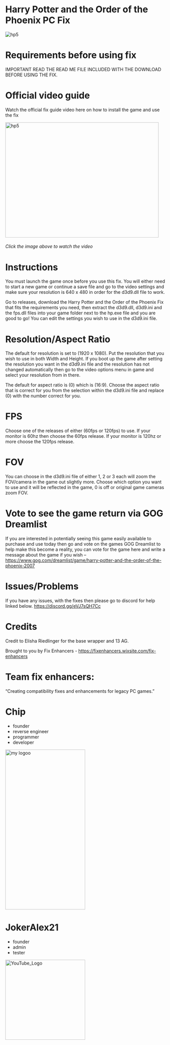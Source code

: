 # Harry Potter and the Order of the Phoenix PC Fix

![hp5](https://github.com/user-attachments/assets/d18c2a80-bd34-463b-b372-4d20f4a19b30)

# Requirements before using fix
IMPORTANT READ THE READ ME FILE INCLUDED WITH THE DOWNLOAD BEFORE USING THE FIX.

# Official video guide

Watch the official fix guide video here on how to install the game and use the fix

<a href="https://www.youtube.com/watch?v=VeZ-Envz9ME&t=58s">
  <img src="https://github.com/user-attachments/assets/468a7fa8-f32a-4607-aee9-11b7bafe738e" alt="hp5" width="480" height="360">
</a><br>

###### <i>Click the image above to watch the video</i>

# Instructions
You must launch the game once before you use this fix. You will either need to start a new game or continue a save file and go to the video settings and make sure your resolution is 640 x 480 in order for the d3d9.dll file to work.

Go to releases, download the Harry Potter and the Order of the Phoenix Fix that fits the requirements you need, then extract the d3d9.dll, d3d9.ini and the fps.dll files into your game folder next to the hp.exe file and you are good to go! You can edit the settings you wish to use in the d3d9.ini file.

# Resolution/Aspect Ratio
The default for resolution is set to (1920 x 1080). Put the resolution that you wish to use in both Width and Height. If you boot up the game after setting the resolution you want in the d3d9.ini file and the resolution has not changed automatically then go to the video options menu in game and select your resolution from in there.

The default for aspect ratio is (0) which is (16:9). Choose the aspect ratio that is correct for you from the selection within the d3d9.ini file and replace (0) with the number correct for you.

# FPS
Choose one of the releases of either (60fps or 120fps) to use. If your monitor is 60hz then choose the 60fps release. If your monitor is 120hz or more choose the 120fps release.

# FOV
You can choose in the d3d9.ini file of either 1, 2 or 3 each will zoom the FOV/camera in the game out slightly more. Choose which option you want to use and it will be reflected in the game, 0 is off or original game cameras zoom FOV.

# Vote to see the game return via GOG Dreamlist
If you are interested in potentially seeing this game easily available to purchase and use today then go and vote on the games GOG Dreamlist to help make this become a reality, you can vote for the game here and write a message about the game if you wish – https://www.gog.com/dreamlist/game/harry-potter-and-the-order-of-the-phoenix-2007

# Issues/Problems
If you have any issues, with the fixes then please go to discord for help linked below. https://discord.gg/eVJ7sQH7Cc

# Credits
Credit to Elisha Riedlinger for the base wrapper and 13 AG.

Brought to you by Fix Enhancers - https://fixenhancers.wixsite.com/fix-enhancers

# Team fix enhancers:
“Creating compatibility fixes and enhancements for legacy PC games.”

# Chip
- founder
- reverse engineer
- programmer
- developer
  
<img width="250" height="500" alt="my logoo" src="https://github.com/user-attachments/assets/9bb13d3f-0734-4f1d-b68f-14114b13744a" />


# JokerAlex21 
- founder
- admin
- tester 

<img width="250" height="250" alt="YouTube_Logo" src="https://github.com/user-attachments/assets/5c7204ca-4bca-4673-8117-965732e7ee6d" />
